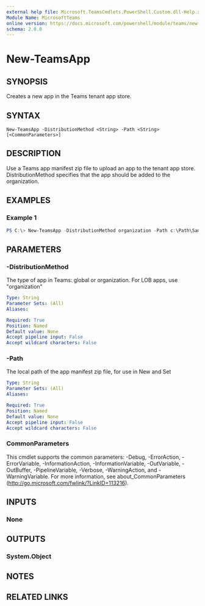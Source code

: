 ```yaml
---
external help file: Microsoft.TeamsCmdlets.PowerShell.Custom.dll-Help.xml
Module Name: MicrosoftTeams
online version: https://docs.microsoft.com/powershell/module/teams/new-teamsapp
schema: 2.0.0
---
```


# New-TeamsApp

## SYNOPSIS
Creates a new app in the Teams tenant app store.

## SYNTAX

```
New-TeamsApp -DistributionMethod <String> -Path <String> [<CommonParameters>]
```

## DESCRIPTION
Use a Teams app manifest zip file to upload an app to the tenant app store. DistributionMethod specifies that the app should be added to the organization.

## EXAMPLES

### Example 1
```powershell
PS C:\> New-TeamsApp -DistributionMethod organization -Path c:\Path\SampleApp.zip
```

## PARAMETERS

### -DistributionMethod
The type of app in Teams: global or organization. For LOB apps, use "organization"

```yaml
Type: String
Parameter Sets: (All)
Aliases:

Required: True
Position: Named
Default value: None
Accept pipeline input: False
Accept wildcard characters: False
```

### -Path
The local path of the app manifest zip file, for use in New and Set

```yaml
Type: String
Parameter Sets: (All)
Aliases:

Required: True
Position: Named
Default value: None
Accept pipeline input: False
Accept wildcard characters: False
```

### CommonParameters
This cmdlet supports the common parameters: -Debug, -ErrorAction, -ErrorVariable, -InformationAction, -InformationVariable, -OutVariable, -OutBuffer, -PipelineVariable, -Verbose, -WarningAction, and -WarningVariable.
For more information, see about_CommonParameters (http://go.microsoft.com/fwlink/?LinkID=113216).

## INPUTS

### None


## OUTPUTS

### System.Object

## NOTES

## RELATED LINKS

